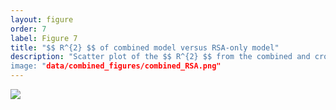 ```yaml
---
layout: figure
order: 7
label: Figure 7
title: "$$ R^{2} $$ of combined model versus RSA-only model"
description: "Scatter plot of the $$ R^{2} $$ from the combined and cross validated test set versus that of the RSA - only model. A separate color was used for each protein. Although there appeared to be a relationship between the combined and RSA-only models, there was not sufficient power in the data to produce a significant correlation.
image: "data/combined_figures/combined_RSA.png"
---
```

<img src="{{ site.baseurl }}/data/combined_figures/combined_RSA.png">
